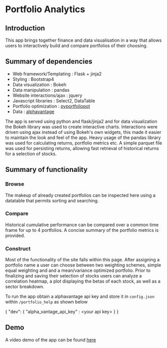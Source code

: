 # Portfolio Analytics

## Introduction
This app brings together finance and data visualisation in a way that allows users to interactively build and compare
portfolios of their choosing. 

## Summary of dependencies
* Web framework/Templating : Flask + jinja2
* Styling : Bootstrap4
* Data visualization : Bokeh
* Data manipulation : pandas
* Website interactions/ajax : jquery
* Javascript libraries : Select2, DataTable
* Portfolio optimization : [pyportfoliopot](https://github.com/robertmartin8/PyPortfolioOpt)
* Data : [alphavantage](https://www.alphavantage.co/)

The app is served using python and flask/jinja2 and for data visualization the Bokeh library was used to create interactive charts. 
Interactions were driven using ajax instead of using Bokeh's own widgets, this made it easier to maintain the look and feel of the app.
Heavy usage of the pandas library was used for calculating returns, portfolio metrics etc. A simple parquet file was used for persisting returns, allowing fast retrieval of historical returns for a selection of stocks.

## Summary of functionality
### Browse
The makeup of already created portfolios can be inspected here using a datatable that permits sorting and searching.
### Compare
Historical cumulative performance can be compared over a common time frame for up to 4 portfolios. A concise summary of the portfolio metrics is provided. 
### Construct
Most of the functionality of the site falls within this page. After assigning a portfolio name a user can choose between two weighting schemes, simple equal weighting and and a mean/variance optimized portfolio.
Prior to finalizing and saving their selection of stocks users can analyze a correlation heatmap, a plot displaying the betas of each stock, as well as a sector breakdown.

To run the app obtain a alphavantage api key and store it in `config.json` within `/portfolio_help` as shown below

{
  "dev": {
    "alpha_vantage_api_key" : \<your api key\>
  }
}

## Demo 
A video demo of the app can be found [here](https://www.youtube.com/watch?v=wRKjbf3c2rU)
